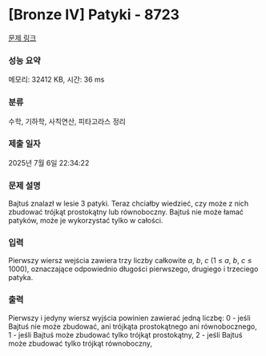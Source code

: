 # [Bronze IV] Patyki - 8723 

[문제 링크](https://www.acmicpc.net/problem/8723) 

### 성능 요약

메모리: 32412 KB, 시간: 36 ms

### 분류

수학, 기하학, 사칙연산, 피타고라스 정리

### 제출 일자

2025년 7월 6일 22:34:22

### 문제 설명

<p>Bajtuś znalazł w lesie 3 patyki. Teraz chciałby wiedzieć, czy może z nich zbudować trójkąt prostokątny lub równoboczny. Bajtuś nie może łamać patyków, może je wykorzystać tylko w całości.</p>

### 입력 

 <p>Pierwszy wiersz wejścia zawiera trzy liczby całkowite <em>a</em>, <em>b</em>, <em>c</em> (1 ≤ <em>a</em>, <em>b</em>, <em>c</em> ≤ 1000), oznaczające odpowiednio długości pierwszego, drugiego i trzeciego patyka.</p>

### 출력 

 <p>Pierwszy i jedyny wiersz wyjścia powinien zawierać jedną liczbę: 0 - jeśli Bajtuś nie może zbudować, ani trójkąta prostokątnego ani równobocznego, 1 - jeśli Bajtuś może zbudować tylko trójkąt prostokątny, 2 - jeśli Bajtuś może zbudować tylko trójkąt równoboczny,</p>

